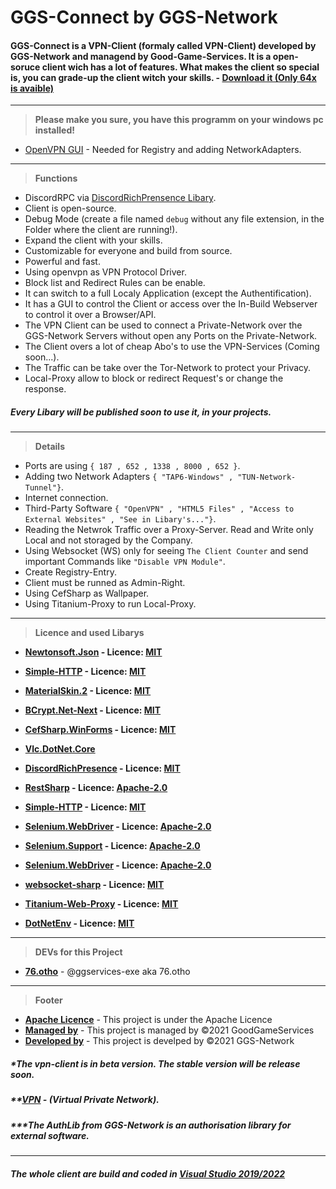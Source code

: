 # GGS-Connect by GGS-Network

#### GGS-Connect is a VPN-Client (formaly called VPN-Client) developed by GGS-Network and managend by Good-Game-Services. It is a open-soruce client wich has a lot of features. What makes the client so special is, you can grade-up the client witch your skills. - [Download it (Only 64x is avaible)](https://ggs-network.de/setup.exe)

--- 
> __Please make you sure, you have this programm on your windows pc installed!__
- [OpenVPN GUI](https://swupdate.openvpn.org/community/releases/OpenVPN-2.5.5-I602-amd64.msi) - Needed for Registry and adding NetworkAdapters.

---
> __Functions__

- DiscordRPC via [DiscordRichPrensence Libary](https://github.com/Lachee/discord-rpc-csharp).
- Client is open-source.
- Debug Mode (create a file named ```debug``` without any file extension, in the Folder where the client are running!).
- Expand the client with your skills.
- Customizable for everyone and build from source.
- Powerful and fast.
- Using openvpn as VPN Protocol Driver.
- Block list and Redirect Rules can be enable.
- It can switch to a full Localy Application (except the Authentification).
- It has a GUI to control the Client or access over the In-Build Webserver to control it over a Browser/API.
- The VPN Client can be used to connect a Private-Network over the GGS-Network Servers without open any Ports on the Private-Network.
- The Client overs a lot of cheap Abo's to use the VPN-Services (Coming soon...).
- The Traffic can be take over the Tor-Network to protect your Privacy.
- Local-Proxy allow to block or redirect Request's or change the response.

##### Every Libary will be published soon to use it, in your projects.

---
> __Details__
- Ports are using ```{ 187 , 652 , 1338 , 8000 , 652 }```.
- Adding two Network Adapters ```{ "TAP6-Windows" , "TUN-Network-Tunnel"}```.
- Internet connection.
- Third-Party Software ```{ "OpenVPN" , "HTML5 Files" , "Access to External Websites" , "See in Libary's..."}```.
- Reading the Netwrok Traffic over a Proxy-Server. Read and Write only Local and not storaged by the Company.
- Using Websocket (WS) only for seeing ```The Client Counter``` and send important Commands like ```"Disable VPN Module"```.
- Create Registry-Entry.
- Client must be runned as Admin-Right.
- Using CefSharp as Wallpaper.
- Using Titanium-Proxy to run Local-Proxy.

--- 
> __Licence and used Libarys__

- __[Newtonsoft.Json](https://www.nuget.org/packages/Newtonsoft.Json/) - Licence: [MIT](https://licenses.nuget.org/MIT)__ 

- __[Simple-HTTP](https://www.nuget.org/packages/Simple-HTTP/) - Licence: [MIT](https://licenses.nuget.org/MIT)__ 

- __[MaterialSkin.2](https://www.nuget.org/packages/MaterialSkin.2/) - Licence: [MIT](https://licenses.nuget.org/MIT)__ 

- __[BCrypt.Net-Next](https://www.nuget.org/packages/BCrypt.Net-Next/) - Licence: [MIT](https://licenses.nuget.org/MIT)__ 

- __[CefSharp.WinForms](https://www.nuget.org/packages/CefSharp.WinForms/) - Licence: [MIT](https://licenses.nuget.org/MIT)__ 

- __[Vlc.DotNet.Core](https://www.nuget.org/packages/Vlc.DotNet.Core/)__

- __[DiscordRichPresence](https://github.com/Lachee/discord-rpc-csharp) - Licence: [MIT](https://licenses.nuget.org/MIT)__ 

- __[RestSharp](https://restsharp.dev/) - Licence: [Apache-2.0](https://licenses.nuget.org/Apache-2.0)__ 

- __[Simple-HTTP](https://www.nuget.org/packages/Simple-HTTP) - Licence: [MIT](https://licenses.nuget.org/MIT)__ 

- __[Selenium.WebDriver](https://selenium.de) - Licence: [Apache-2.0](https://licenses.nuget.org/Apache-2.0)__ 

- __[Selenium.Support](https://selenium.de) - Licence: [Apache-2.0](https://licenses.nuget.org/Apache-2.0)__ 

- __[Selenium.WebDriver](https://selenium.de) - Licence: [Apache-2.0](https://licenses.nuget.org/Apache-2.0)__ 

- __[websocket-sharp](https://github.com/sta/websocket-sharp) - Licence: [MIT](https://licenses.nuget.org/MIT)__ 

- __[Titanium-Web-Proxy](https://github.com/justcoding121/Titanium-Web-Proxy) - Licence: [MIT](https://licenses.nuget.org/MIT)__ 

- __[DotNetEnv](https://github.com/tonerdo/dotnet-env) - Licence: [MIT](https://licenses.nuget.org/MIT)__ 

---

> __DEVs for this Project__

- __[76.otho](https://instagram.com/76.otho)__ - @ggservices-exe aka 76.otho


---
> __Footer__
- __[Apache Licence](https://www.apache.org/licenses/LICENSE-2.0)__ - This project is under the Apache Licence
- __[Managed by](https://good-game-services.de)__ - This project is managed by ©2021 GoodGameServices
- __[Developed by](https://ggs-network.de)__ - This project is develped by ©2021 GGS-Network

##### *The vpn-client is in beta version. The stable version will be release soon.
##### **[VPN](https://de.wikipedia.org/wiki/Virtual_Private_Network) - (Virtual Private Network).
##### ***The AuthLib from GGS-Network is an authorisation library for external software.

---

##### The whole client are build and coded in [Visual Studio 2019/2022](https://visualstudio.microsoft.com/de/vs/)